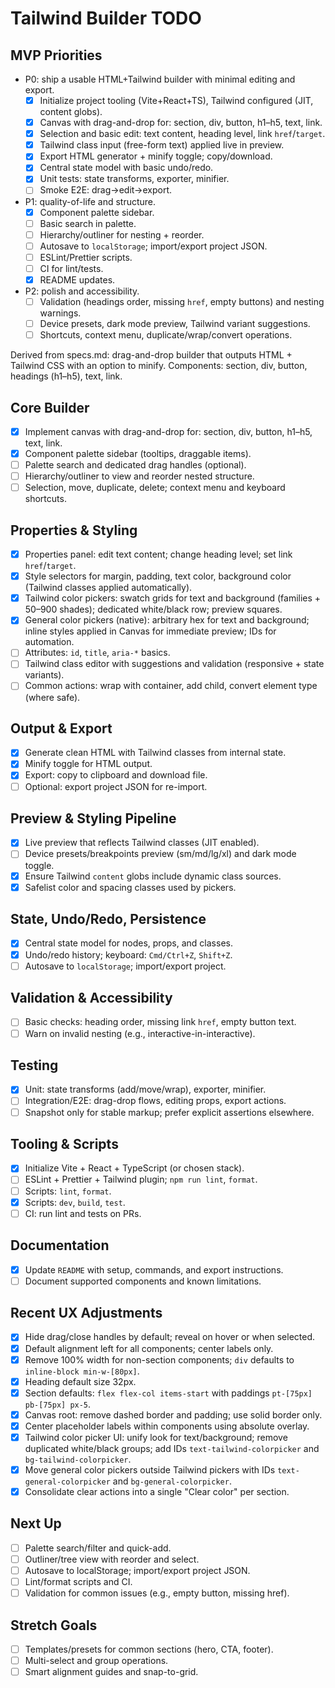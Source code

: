 # Tailwind Builder TODO

## MVP Priorities
- P0: ship a usable HTML+Tailwind builder with minimal editing and export.
  - [x] Initialize project tooling (Vite+React+TS), Tailwind configured (JIT, content globs).
  - [x] Canvas with drag-and-drop for: section, div, button, h1–h5, text, link.
  - [x] Selection and basic edit: text content, heading level, link `href`/`target`.
  - [x] Tailwind class input (free-form text) applied live in preview.
  - [x] Export HTML generator + minify toggle; copy/download.
  - [x] Central state model with basic undo/redo.
  - [x] Unit tests: state transforms, exporter, minifier.
  - [ ] Smoke E2E: drag→edit→export.
- P1: quality-of-life and structure.
  - [x] Component palette sidebar.
  - [ ] Basic search in palette.
  - [ ] Hierarchy/outliner for nesting + reorder.
  - [ ] Autosave to `localStorage`; import/export project JSON.
  - [ ] ESLint/Prettier scripts.
  - [ ] CI for lint/tests.
  - [x] README updates.
- P2: polish and accessibility.
  - [ ] Validation (headings order, missing `href`, empty buttons) and nesting warnings.
  - [ ] Device presets, dark mode preview, Tailwind variant suggestions.
  - [ ] Shortcuts, context menu, duplicate/wrap/convert operations.

Derived from specs.md: drag-and-drop builder that outputs HTML + Tailwind CSS with an option to minify. Components: section, div, button, headings (h1–h5), text, link.

## Core Builder
- [x] Implement canvas with drag-and-drop for: section, div, button, h1–h5, text, link.
- [x] Component palette sidebar (tooltips, draggable items).
- [ ] Palette search and dedicated drag handles (optional).
- [ ] Hierarchy/outliner to view and reorder nested structure.
- [ ] Selection, move, duplicate, delete; context menu and keyboard shortcuts.

## Properties & Styling
- [x] Properties panel: edit text content; change heading level; set link `href`/`target`.
- [x] Style selectors for margin, padding, text color, background color (Tailwind classes applied automatically).
- [x] Tailwind color pickers: swatch grids for text and background (families + 50–900 shades); dedicated white/black row; preview squares.
- [x] General color pickers (native): arbitrary hex for text and background; inline styles applied in Canvas for immediate preview; IDs for automation.
- [ ] Attributes: `id`, `title`, `aria-*` basics.
- [ ] Tailwind class editor with suggestions and validation (responsive + state variants).
- [ ] Common actions: wrap with container, add child, convert element type (where safe).

## Output & Export
- [x] Generate clean HTML with Tailwind classes from internal state.
- [x] Minify toggle for HTML output.
- [x] Export: copy to clipboard and download file.
- [ ] Optional: export project JSON for re-import.

## Preview & Styling Pipeline
- [x] Live preview that reflects Tailwind classes (JIT enabled).
- [ ] Device presets/breakpoints preview (sm/md/lg/xl) and dark mode toggle.
- [x] Ensure Tailwind `content` globs include dynamic class sources.
- [x] Safelist color and spacing classes used by pickers.

## State, Undo/Redo, Persistence
- [x] Central state model for nodes, props, and classes.
- [x] Undo/redo history; keyboard: `Cmd/Ctrl+Z`, `Shift+Z`.
- [ ] Autosave to `localStorage`; import/export project.

## Validation & Accessibility
- [ ] Basic checks: heading order, missing link `href`, empty button text.
- [ ] Warn on invalid nesting (e.g., interactive-in-interactive).

## Testing
- [x] Unit: state transforms (add/move/wrap), exporter, minifier.
- [ ] Integration/E2E: drag-drop flows, editing props, export actions.
- [ ] Snapshot only for stable markup; prefer explicit assertions elsewhere.

## Tooling & Scripts
- [x] Initialize Vite + React + TypeScript (or chosen stack).
- [ ] ESLint + Prettier + Tailwind plugin; `npm run lint`, `format`.
- [ ] Scripts: `lint`, `format`.
- [x] Scripts: `dev`, `build`, `test`.
- [ ] CI: run lint and tests on PRs.

## Documentation
- [x] Update `README` with setup, commands, and export instructions.
- [ ] Document supported components and known limitations.

## Recent UX Adjustments
- [x] Hide drag/close handles by default; reveal on hover or when selected.
- [x] Default alignment left for all components; center labels only.
- [x] Remove 100% width for non-section components; `div` defaults to `inline-block min-w-[80px]`.
- [x] Heading default size 32px.
- [x] Section defaults: `flex flex-col items-start` with paddings `pt-[75px] pb-[75px] px-5`.
- [x] Canvas root: remove dashed border and padding; use solid border only.
- [x] Center placeholder labels within components using absolute overlay.
- [x] Tailwind color picker UI: unify look for text/background; remove duplicated white/black groups; add IDs `text-tailwind-colorpicker` and `bg-tailwind-colorpicker`.
- [x] Move general color pickers outside Tailwind pickers with IDs `text-general-colorpicker` and `bg-general-colorpicker`.
- [x] Consolidate clear actions into a single "Clear color" per section.

## Next Up
- [ ] Palette search/filter and quick-add.
- [ ] Outliner/tree view with reorder and select.
- [ ] Autosave to localStorage; import/export project JSON.
- [ ] Lint/format scripts and CI.
- [ ] Validation for common issues (e.g., empty button, missing href).

## Stretch Goals
- [ ] Templates/presets for common sections (hero, CTA, footer).
- [ ] Multi-select and group operations.
- [ ] Smart alignment guides and snap-to-grid.
